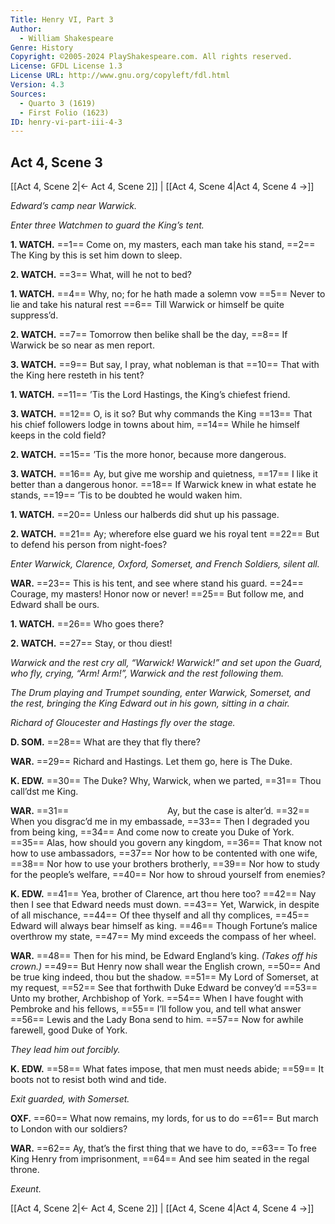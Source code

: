 ```yaml
---
Title: Henry VI, Part 3
Author: 
  - William Shakespeare
Genre: History
Copyright: ©2005-2024 PlayShakespeare.com. All rights reserved.
License: GFDL License 1.3
License URL: http://www.gnu.org/copyleft/fdl.html
Version: 4.3
Sources:
  - Quarto 3 (1619)
  - First Folio (1623)
ID: henry-vi-part-iii-4-3
---
```


## Act 4, Scene 3
[[Act 4, Scene 2|← Act 4, Scene 2]] | [[Act 4, Scene 4|Act 4, Scene 4 →]]

*Edward’s camp near Warwick.*

*Enter three Watchmen to guard the King’s tent.*

**1. WATCH.**
==1== Come on, my masters, each man take his stand,
==2== The King by this is set him down to sleep.

**2. WATCH.**
==3== What, will he not to bed?

**1. WATCH.**
==4== Why, no; for he hath made a solemn vow
==5== Never to lie and take his natural rest
==6== Till Warwick or himself be quite suppress’d.

**2. WATCH.**
==7== Tomorrow then belike shall be the day,
==8== If Warwick be so near as men report.

**3. WATCH.**
==9== But say, I pray, what nobleman is that
==10== That with the King here resteth in his tent?

**1. WATCH.**
==11== ’Tis the Lord Hastings, the King’s chiefest friend.

**3. WATCH.**
==12== O, is it so? But why commands the King
==13== That his chief followers lodge in towns about him,
==14== While he himself keeps in the cold field?

**2. WATCH.**
==15== ’Tis the more honor, because more dangerous.

**3. WATCH.**
==16== Ay, but give me worship and quietness,
==17== I like it better than a dangerous honor.
==18== If Warwick knew in what estate he stands,
==19== ’Tis to be doubted he would waken him.

**1. WATCH.**
==20== Unless our halberds did shut up his passage.

**2. WATCH.**
==21== Ay; wherefore else guard we his royal tent
==22== But to defend his person from night-foes?

*Enter Warwick, Clarence, Oxford, Somerset, and French Soldiers, silent all.*

**WAR.**
==23== This is his tent, and see where stand his guard.
==24== Courage, my masters! Honor now or never!
==25== But follow me, and Edward shall be ours.

**1. WATCH.**
==26== Who goes there?

**2. WATCH.**
==27== Stay, or thou diest!

*Warwick and the rest cry all, “Warwick! Warwick!” and set upon the Guard, who fly, crying, “Arm! Arm!”, Warwick and the rest following them.*

*The Drum playing and Trumpet sounding, enter Warwick, Somerset, and the rest, bringing the King Edward out in his gown, sitting in a chair.*

*Richard of Gloucester and Hastings fly over the stage.*

**D. SOM.**
==28== What are they that fly there?

**WAR.**
==29== Richard and Hastings. Let them go, here is The Duke.

**K. EDW.**
==30== The Duke? Why, Warwick, when we parted,
==31== Thou call’dst me King.

**WAR.**
==31==            Ay, but the case is alter’d.
==32== When you disgrac’d me in my embassade,
==33== Then I degraded you from being king,
==34== And come now to create you Duke of York.
==35== Alas, how should you govern any kingdom,
==36== That know not how to use ambassadors,
==37== Nor how to be contented with one wife,
==38== Nor how to use your brothers brotherly,
==39== Nor how to study for the people’s welfare,
==40== Nor how to shroud yourself from enemies?

**K. EDW.**
==41== Yea, brother of Clarence, art thou here too?
==42== Nay then I see that Edward needs must down.
==43== Yet, Warwick, in despite of all mischance,
==44== Of thee thyself and all thy complices,
==45== Edward will always bear himself as king.
==46== Though Fortune’s malice overthrow my state,
==47== My mind exceeds the compass of her wheel.

**WAR.**
==48== Then for his mind, be Edward England’s king.
*(Takes off his crown.)*
==49== But Henry now shall wear the English crown,
==50== And be true king indeed, thou but the shadow.
==51== My Lord of Somerset, at my request,
==52== See that forthwith Duke Edward be convey’d
==53== Unto my brother, Archbishop of York.
==54== When I have fought with Pembroke and his fellows,
==55== I’ll follow you, and tell what answer
==56== Lewis and the Lady Bona send to him.
==57== Now for awhile farewell, good Duke of York.

*They lead him out forcibly.*

**K. EDW.**
==58== What fates impose, that men must needs abide;
==59== It boots not to resist both wind and tide.

*Exit guarded, with Somerset.*

**OXF.**
==60== What now remains, my lords, for us to do
==61== But march to London with our soldiers?

**WAR.**
==62== Ay, that’s the first thing that we have to do,
==63== To free King Henry from imprisonment,
==64== And see him seated in the regal throne.

*Exeunt.*

[[Act 4, Scene 2|← Act 4, Scene 2]] | [[Act 4, Scene 4|Act 4, Scene 4 →]]